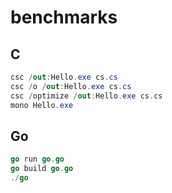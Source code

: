 # benchmarks

## C

```cs
csc /out:Hello.exe cs.cs
csc /o /out:Hello.exe cs.cs
csc /optimize /out:Hello.exe cs.cs
mono Hello.exe
```

## Go

```go
go run go.go
go build go.go
./go
```
